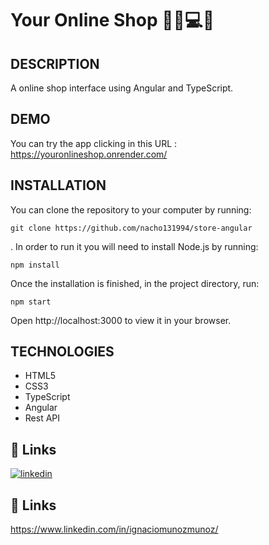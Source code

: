 # Your Online Shop 👕💍💻💵

## DESCRIPTION

A online shop interface using Angular and TypeScript.

## DEMO

You can try the app clicking in this URL :
https://youronlineshop.onrender.com/


## INSTALLATION

You can clone the repository to your computer by running:

```
git clone https://github.com/nacho131994/store-angular

```

. In order to run it you will need to install Node.js by running:

```
npm install
```

Once the installation is finished, in the project directory, run:

```
npm start
```

Open http://localhost:3000 to view it in your browser.

## TECHNOLOGIES

- HTML5
- CSS3
- TypeScript
- Angular
- Rest API



## 🔗 Links


[![linkedin](https://img.shields.io/badge/linkedin-0A66C2?style=for-the-badge&logo=linkedin&logoColor=white)](https://www.linkedin.com/in/ignaciomunozmunoz/)


## 🔗 Links


https://www.linkedin.com/in/ignaciomunozmunoz/
